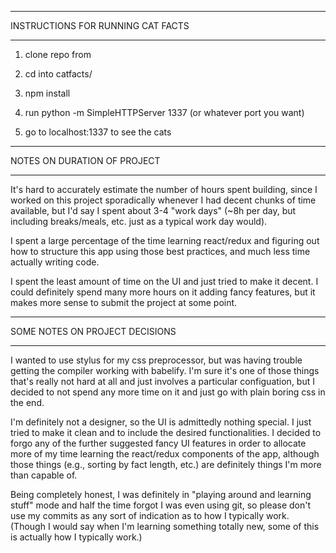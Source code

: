 ************************************
INSTRUCTIONS FOR RUNNING CAT FACTS
************************************

1. clone repo from 

2. cd into catfacts/

3. npm install

4. run python -m SimpleHTTPServer 1337 (or whatever port you want)

5. go to localhost:1337 to see the cats



************************************
NOTES ON DURATION OF PROJECT
************************************

It's hard to accurately estimate the number of hours spent building, since I worked on this project sporadically whenever I had decent chunks of time available, but I'd say I spent about 3-4 "work days" (~8h per day, but including breaks/meals, etc. just as a typical work day would).

I spent a large percentage of the time learning react/redux and figuring out how to structure this app using those best practices, and much less time actually writing code.

I spent the least amount of time on the UI and just tried to make it decent. I could definitely spend many more hours on it adding fancy features, but it makes more sense to submit the project at some point.



************************************
SOME NOTES ON PROJECT DECISIONS
************************************

I wanted to use stylus for my css preprocessor, but was having trouble getting the compiler working with babelify. I'm sure it's one of those things that's really not hard at all and just involves a particular configuation, but I decided to not spend any more time on it and just go with plain boring css in the end.

I'm definitely not a designer, so the UI is admittedly nothing special. I just tried to make it clean and to include the desired functionalities. I decided to forgo any of the further suggested fancy UI features in order to allocate more of my time learning the react/redux components of the app, although those things (e.g., sorting by fact length, etc.) are definitely things I'm more than capable of.

Being completely honest, I was definitely in "playing around and learning stuff" mode and half the time forgot I was even using git, so please don't use my commits as any sort of indication as to how I typically work. (Though I would say when I'm learning something totally new, some of this is actually how I typically work.)







